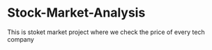 # Stock-Market-Analysis
This is stoket market project where we check the price of every tech company 
